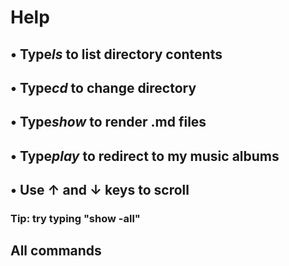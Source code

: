 



# Help
## • Type*ls* to list directory contents

## • Type*cd* to change directory

## • Type*show* to render .md files

## • Type*play* to redirect to my music albums

## • Use ↑ and ↓ keys to scroll

### Tip: try typing "show -all"


## All commands

